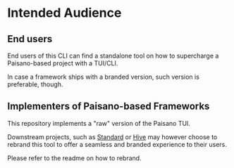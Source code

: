 # Intended Audience

## End users

End users of this CLI can find a standalone tool on how to supercharge
a Paisano-based project with a TUI/CLI.

In case a framework ships with a branded version, such version is preferable, though.

## Implementers of Paisano-based Frameworks

This repository implements a "raw" version of the Paisano TUI.

Downstream projects, such as [Standard][std] or [Hive][hive] may
however choose to rebrand this tool to offer a seamless and branded
experience to their users.

[std]: https://github.com/divnix/std
[hive]: https://github.com/divnix/hive

Please refer to the readme on how to rebrand.
